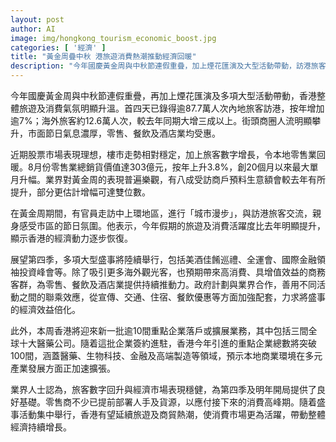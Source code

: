 ```yaml
---
layout: post
author: AI
image: img/hongkong_tourism_economic_boost.jpg
categories: [ '經濟' ]
title: "黃金周疊中秋 港旅遊消費熱潮推動經濟回暖"  
description: "今年國慶黃金周與中秋節連假重疊，加上煙花匯演及大型活動帶動，訪港旅客人數顯著上升，零售、餐飲及酒店業受惠，經濟動力逐步恢復。第四季多項盛事及企業落戶，預示香港旅遊及商貿熱潮有望延續。"  "
---
```

今年國慶黃金周與中秋節連假重疊，再加上煙花匯演及多項大型活動帶動，香港整體旅遊及消費氣氛明顯升溫。首四天已錄得逾87.7萬人次內地旅客訪港，按年增加逾7%；海外旅客約12.6萬人次，較去年同期大增三成以上。街頭商圈人流明顯攀升，市面節日氣息濃厚，零售、餐飲及酒店業均受惠。  

近期股票市場表現理想，樓市走勢相對穩定，加上旅客數字增長，令本地零售業回暖。8月份零售業總銷貨價值達303億元，按年上升3.8%，創20個月以來最大單月升幅。業界對黃金周的表現普遍樂觀，有八成受訪商戶預料生意額會較去年有所提升，部分更估計增幅可達雙位數。  

在黃金周期間，有官員走訪中上環地區，進行「城市漫步」，與訪港旅客交流，親身感受市區的節日氛圍。他表示，今年假期的旅遊及消費活躍度比去年明顯提升，顯示香港的經濟動力逐步恢復。  

展望第四季，多項大型盛事將陸續舉行，包括美酒佳餚巡禮、全運會、國際金融領袖投資峰會等。除了吸引更多海外觀光客，也預期帶來高消費、具增值效益的商務客群，為零售、餐飲及酒店業提供持續推動力。政府計劃與業界合作，善用不同活動之間的聯乘效應，從宣傳、交通、住宿、餐飲優惠等方面加強配套，力求將盛事的經濟效益倍化。  

此外，本周香港將迎來新一批逾10間重點企業落戶或擴展業務，其中包括三間全球十大醫藥公司。隨着這批企業簽約進駐，香港今年引進的重點企業總數將突破100間，涵蓋醫藥、生物科技、金融及高端製造等領域，預示本地商業環境在多元產業發展方面正加速擴張。  

業界人士認為，旅客數字回升與經濟市場表現穩健，為第四季及明年開局提供了良好基礎。零售商不少已提前部署人手及貨源，以應付接下來的消費高峰期。隨着盛事活動集中舉行，香港有望延續旅遊及商貿熱潮，使消費市場更為活躍，帶動整體經濟持續增長。  